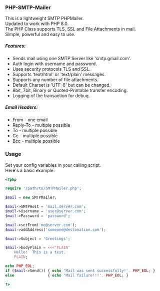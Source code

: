 ### PHP-SMTP-Mailer
This is a lightweight SMTP PHPMailer.<br>
Updated to work with PHP 8.0.<br>
The PHP Class supports TLS, SSL and File Attachments in mail.<br>
Simple, powerful and easy to use.

##### Features:
* Sends mail using one SMTP Server like 'smtp.gmail.com'.
* Auth login with username and password.
* Uses security protocols TLS and SSL.
* Supports 'text/html' or 'text/plain' messages.
* Supports any number of file attachments.
* Default Charset is 'UTF-8' but can be changed.
* 8bit, 7bit, Binary or Quoted-Printable transfer encoding.
* Logging of the transaction for debug.

##### Email Headers:
* From     - one email
* Reply-To - multiple possible
* To  - multiple possible
* Cc  - multiple possible
* Bcc - multiple possible

### Usage
Set your config variables in your calling script.<br>
Here's a basic example:
```php
<?php

require '/path/to/SMTPMailer.php';

$mail = new SMTPMailer;

$mail->SMTPHost = 'mail.server.com';
$mail->Username = 'user@server.com';
$mail->Password = 'password';

$mail->setFrom('me@server.com');
$mail->addAddress('someone@destonation.com');

$mail->Subject = 'Greetings';

$mail->bodyPlain = <<<"PLAIN"
	Hello!  This is a test.
	PLAIN;

echo PHP_EOL;
if ($mail->Send()) { echo 'Mail was sent successfully!'. PHP_EOL; }
else               { echo 'Mail failure!!!'. PHP_EOL; }

?>
```
